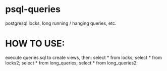 # psql-queries
postgresql locks, long running / hanging queries, etc.

# HOW TO USE:
execute queries.sql to create views, then:
    select * from locks;
    select * from locks2;
    select * from long_queries;
    select * from long_queries2;
